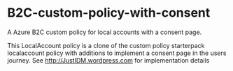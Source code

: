 # B2C-custom-policy-with-consent
A Azure B2C custom policy for local accounts with a consent page.

This LocalAccount policy is a clone of the custom policy starterpack localaccount policy with additions to implement a consent page in the users journey. See http://JustIDM.wordpress.com for implementation details
